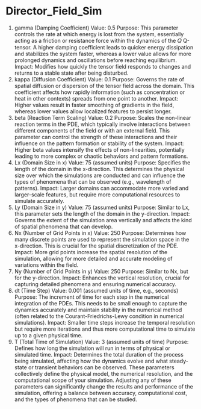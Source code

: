 # Director_Field_Sim

1. gamma (Damping Coefficient)
Value: 0.5
Purpose: This parameter controls the rate at which energy is lost from the system, essentially acting as a friction or resistance force within the dynamics of the 
𝑄
Q-tensor. A higher damping coefficient leads to quicker energy dissipation and stabilizes the system faster, whereas a lower value allows for more prolonged dynamics and oscillations before reaching equilibrium.
Impact: Modifies how quickly the tensor field responds to changes and returns to a stable state after being disturbed.
2. kappa (Diffusion Coefficient)
Value: 0.1
Purpose: Governs the rate of spatial diffusion or dispersion of the tensor field across the domain. This coefficient affects how rapidly information (such as concentration or heat in other contexts) spreads from one point to another.
Impact: Higher values result in faster smoothing of gradients in the field, whereas lower values allow localized features to persist longer.
3. beta (Reaction Term Scaling)
Value: 0.2
Purpose: Scales the non-linear reaction terms in the PDE, which typically involve interactions between different components of the field or with an external field. This parameter can control the strength of these interactions and their influence on the pattern formation or stability of the system.
Impact: Higher beta values intensify the effects of non-linearities, potentially leading to more complex or chaotic behaviors and pattern formations.
4. Lx (Domain Size in x)
Value: 75 (assumed units)
Purpose: Specifies the length of the domain in the x-direction. This determines the physical size over which the simulations are conducted and can influence the types of phenomena that can be observed (e.g., wavelength of patterns).
Impact: Larger domains can accommodate more varied and larger-scale features, but require more computational resources to simulate accurately.
5. Ly (Domain Size in y)
Value: 75 (assumed units)
Purpose: Similar to Lx, this parameter sets the length of the domain in the y-direction.
Impact: Governs the extent of the simulation area vertically and affects the kind of spatial phenomena that can develop.
6. Nx (Number of Grid Points in x)
Value: 250
Purpose: Determines how many discrete points are used to represent the simulation space in the x-direction. This is crucial for the spatial discretization of the PDE.
Impact: More grid points increase the spatial resolution of the simulation, allowing for more detailed and accurate modeling of variations within the field.
7. Ny (Number of Grid Points in y)
Value: 250
Purpose: Similar to Nx, but for the y-direction.
Impact: Enhances the vertical resolution, crucial for capturing detailed phenomena and ensuring numerical accuracy.
8. dt (Time Step)
Value: 0.001 (assumed units of time, e.g., seconds)
Purpose: The increment of time for each step in the numerical integration of the PDEs. This needs to be small enough to capture the dynamics accurately and maintain stability in the numerical method (often related to the Courant-Friedrichs-Lewy condition in numerical simulations).
Impact: Smaller time steps increase the temporal resolution but require more iterations and thus more computational time to simulate up to a given physical time.
9. T (Total Time of Simulation)
Value: 3 (assumed units of time)
Purpose: Defines how long the simulation will run in terms of physical or simulated time.
Impact: Determines the total duration of the process being simulated, affecting how the dynamics evolve and what steady-state or transient behaviors can be observed.
These parameters collectively define the physical model, the numerical resolution, and the computational scope of your simulation. Adjusting any of these parameters can significantly change the results and performance of the simulation, offering a balance between accuracy, computational cost, and the types of phenomena that can be studied.
